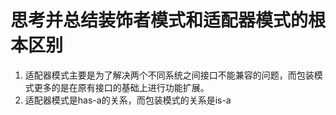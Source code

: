 # 思考并总结装饰者模式和适配器模式的根本区别
1. 适配器模式主要是为了解决两个不同系统之间接口不能兼容的问题，而包装模式更多的是在原有接口的基础上进行功能扩展。
2. 适配器模式是has-a的关系，而包装模式的关系是is-a